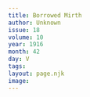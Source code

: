 ```yaml
---
title: Borrowed Mirth
author: Unknown
issue: 18
volume: 10
year: 1916
month: 42
day: V
tags:
layout: page.njk
image:
---
```


